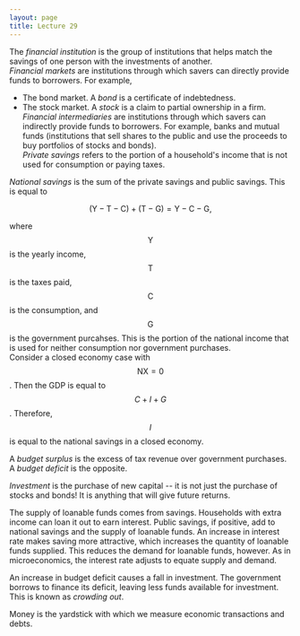 ```yaml
---
layout: page
title: Lecture 29
---
```


<script type="text/javascript" async src="https://cdnjs.cloudflare.com/ajax/libs/mathjax/2.7.5/latest.js?config=TeX-MML-AM_CHTML" async></script>

The _financial institution_ is the group of institutions that helps match the savings of one person with the investments of another.    
_Financial markets_ are institutions through which savers can directly provide funds to borrowers. For example,
* The bond market. A _bond_ is a certificate of indebtedness.
* The stock market. A _stock_ is a claim to partial ownership in a firm.
_Financial intermediaries_ are institutions through which savers can indirectly provide funds to borrowers. For example, banks and mutual funds (institutions that sell shares to the public and use the proceeds to buy portfolios of stocks and bonds).    
_Private savings_ refers to the portion of a household's income that is not used for consumption or paying taxes.

_National savings_ is the sum of the private savings and public savings. This is equal to

$$(\text{Y} - \text{T} - \text{C}) + (\text{T} - \text{G}) = \text{Y} - \text{C} - \text{G},$$

where $$\text{Y}$$ is the yearly income, $$\text{T}$$ is the taxes paid, $$\text{C}$$ is the consumption, and $$\text{G}$$ is the government purcahses. This is the portion of the national income that is used for neither consumption nor government purchases.    
Consider a closed economy case with $$\text{NX} = 0$$. Then the GDP is equal to $$C + I + G$$. Therefore, $$I$$ is equal to the national savings in a closed economy.

A _budget surplus_ is the excess of tax revenue over government purchases. A _budget deficit_ is the opposite.

_Investment_ is the purchase of new capital -- it is not just the purchase of stocks and bonds! It is anything that will give future returns.

The supply of loanable funds comes from savings. Households with extra income can loan it out to earn interest. Public savings, if positive, add to national savings and the supply of loanable funds. An increase in interest rate makes saving more attractive, which increases the quantity of loanable funds supplied. This reduces the demand for loanable funds, however. As in microeconomics, the interest rate adjusts to equate supply and demand.

An increase in budget deficit causes a fall in investment. The government borrows to finance its deficit, leaving less funds available for investment. This is known as _crowding out_.

Money is the yardstick with which we measure economic transactions and debts.